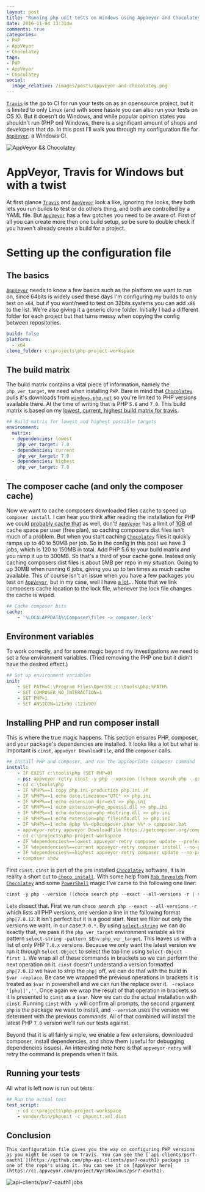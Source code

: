 ```yaml
---
layout: post
title: "Running php unit tests on Windows using AppVeyor and Chocolatey"
date: 2016-11-04 13:31dw
comments: true
categories:
- PHP
- AppVeyor
- Chocolatey
tags:
- PHP
- AppVeyor
- Chocolatey
social:
  image_relative: /images/posts/appveyor-and-chocolatey.png
---
```


[`Travis`](https://travis-ci.org/) is the go to CI for run your tests on as an opensource project, but it is limited to only Linux (and with some hassle you can also run your tests on OS X). But it doesn't do Windows, and while popular opinion states you shouldn't run (PHP on) Windows, there is a significant amount of shops and developers that do. In this post I'll walk you through my configuration file for [`AppVeyor`](https://www.appveyor.com/), a Windows CI.

![AppVeyor && Chocolatey](/images/posts/appveyor-and-chocolatey.png)

<!-- More -->

# AppVeyor, Travis for Windows but with a twist

At first glance [`Travis`](https://travis-ci.org/) and [`AppVeyor`](https://www.appveyor.com/) look a like, ignoring the looks, they both lets you run builds to test or do others thing, and both are controlled by a YAML file. But [`AppVeyor`](https://www.appveyor.com/) has a few gotches you need to be aware of. First of all you can create more then one build setup, so be sure to double check if you haven't already create a build for a project.

# Setting up the configuration file

## The basics

[`AppVeyor`](https://www.appveyor.com/) needs to know a few basics such as the platform we want to run on, since 64bits is widely used these days I'm configuring my builds to only test on `x64`, but if you want/need to test on 32bits systems you can add `x86` to the list. We're also giving it a generic clone folder. Initially I had a different folder for each project but that turns messy when copying the config between repositories. 

```YAML
build: false
platform:
  - x64
clone_folder: c:\projects\php-project-workspace
```

## The build matrix

The build matrix contains a vital piece of information, namely the `php_ver_target`, we need when installing `PHP`. Bare in mind that [`Chocolatey`](https://chocolatey.org/) pulls it's downloads from [`windows.php.net`](http://windows.php.net/download/) so you're limited to PHP versions available there. At the time of writing that is PHP `5.6` and `7.0`. This build matrix is based on my [lowest, current, highest build matrix for travis](/2015/06/test-lowest-current-and-highest-possible-on-travis). 

```YAML
## Build matrix for lowest and highest possible targets
environment:
  matrix:
  - dependencies: lowest
    php_ver_target: 7.0
  - dependencies: current
    php_ver_target: 7.0
  - dependencies: highest
    php_ver_target: 7.0
```

## The composer cache (and only the composer cache)

Now we want to cache composers downloaded files cache to speed up `composer install`. I can hear you think after reading the installation for PHP we could [probably cache that](https://www.appveyor.com/docs/build-cache/#caching-chocolatey-packages) as well, don't! [`AppVeyor`](https://www.appveyor.com/) has a limit of [1GB](https://www.appveyor.com/docs/build-cache/#cache-size-beta) of cache space per user (free plan), so caching composers dist files isn't much of a problem. But when you start caching [`Chocolatey`](https://chocolatey.org/) files it quickly ramps up to 40 to 50MB per job. So in the config in this post we have 3 jobs, which is 120 to 150MB in total. Add PHP 5.6  to your build matrix and you ramp it up to 300MB. So that's a third of your cache gone. Instead only caching composers dist files is about 5MB per repo in my situation. Going to up 30MB when running 6 jobs, giving you up to ten times as much cache available. This of course isn't an issue when you have a few packages you test on [`AppVeyor`](https://www.appveyor.com/), but in my case, well I have [a lot](https://packagist.org/users/WyriHaximus/packages/)... Note that we link composers cache location to the lock file, whenever the lock file changes the cache is wiped.

```YAML
## Cache composer bits
cache:
    - '%LOCALAPPDATA%\Composer\files -> composer.lock'
```

## Environment variables

To work correctly, and for some magic beyond my investigations we need to set a few environment variables. (Tried removing the PHP one but it didn't have the desired effect.)

```YAML
## Set up environment variables
init:
    - SET PATH=C:\Program Files\OpenSSL;c:\tools\php;%PATH%
    - SET COMPOSER_NO_INTERACTION=1
    - SET PHP=1
    - SET ANSICON=121x90 (121x90)
```

## Installing PHP and run composer install

This is where the true magic happens. This section ensures PHP, composer, and your package's dependencies are installed. It looks like a lot but what is important is `cinst`, `appveyor DownloadFile`, and the `composer` calls.

```YAML
## Install PHP and composer, and run the appropriate composer command
install:
    - IF EXIST c:\tools\php (SET PHP=0)
    - ps: appveyor-retry cinst -y php --version ((choco search php --exact --all-versions -r | select-string -pattern $Env:php_ver_target | Select-Object -first 1) -replace '[php|]','')
    - cd c:\tools\php
    - IF %PHP%==1 copy php.ini-production php.ini /Y
    - IF %PHP%==1 echo date.timezone="UTC" >> php.ini
    - IF %PHP%==1 echo extension_dir=ext >> php.ini
    - IF %PHP%==1 echo extension=php_openssl.dll >> php.ini
    - IF %PHP%==1 echo extension=php_mbstring.dll >> php.ini
    - IF %PHP%==1 echo extension=php_fileinfo.dll >> php.ini
    - IF %PHP%==1 echo @php %%~dp0composer.phar %%* > composer.bat
    - appveyor-retry appveyor DownloadFile https://getcomposer.org/composer.phar
    - cd c:\projects\php-project-workspace
    - IF %dependencies%==lowest appveyor-retry composer update --prefer-lowest --no-progress --profile -n
    - IF %dependencies%==current appveyor-retry composer install --no-progress --profile
    - IF %dependencies%==highest appveyor-retry composer update --no-progress --profile -n
    - composer show
```

First `cinst`. `cinst` is part of the pre installed [`Chocolatey`](https://chocolatey.org/) software, it is in reality a short cut to [`choco install`](https://chocolatey.org/docs/commands-install). 
With some help from [`Rob Reynolds`](https://twitter.com/ferventcoder) from [`Chocolatey`](https://chocolatey.org/) and some [`PowerShell`](https://en.wikipedia.org/wiki/PowerShell) magic I've came to the following one liner:

```powershell
cinst -y php --version ((choco search php --exact --all-versions -r | select-string -pattern $Env:php_ver_target | Select-Object -first 1) -replace '[php|]','')
```

Lets dissect that. First we run `choco search php --exact --all-versions -r` which lists all PHP versions, one version a line in the following format `php|7.0.12`. It isn't perfect but it is a good start.
Next we filter out only the versions we want, in our case `7.0.*`. By using [`select-string`](http://ss64.com/ps/select-string.html) we can do exactly that, we pass it the `php_ver_target` environment variable as the pattern `select-string -pattern $Env:php_ver_target`. This leaves us with a list of only PHP `7.0.x` versions.
Because we only want the latest version we run it through `Select-Object` to select the top line using `Select-Object -first 1`. We wrap all of these commands in brackets so we can perform the next operation on it. 
`cinst` doesn't understand a version formatted `php|7.0.12` we have to strip the `php|` off, we can do that with the build in `$var -replace`. Be case we wrapped the previous operations in brackets it is treated as `$var` in powershell and we can run the replace over it. ` -replace '[php|]',''`.
Once again we wrap the result of that operation in brackets so it is presented to `cinst` as a `$var`. Now we can do the actual installation with `cinst`.
Running `cinst` with `-y` will confirm all prompts, the second argument `php` is the package we want to install, and `--version` uses the version we determent with the previous commands.
All of that combined will install the latest PHP `7.0` version we'll run our tests against.

Beyond that it is all fairly simple, we enable a few extensions, downloaded composer, install dependencies, and show them (useful for debugging dependencies issues). An interesting note here is that `appveyor-retry` will retry the command is prepends when it fails.

## Running your tests

All what is left now is run out tests:

```YAML
## Run the actual test
test_script:
    - cd c:\projects\php-project-workspace
    - vendor/bin/phpunit -c phpunit.xml.dist
```

## Conclusion

    This configuration file gives you the way on configuring PHP versions as you might be used to on Travis. You can see the [`api-clients/psr7-oauth1`](https://github.com/php-api-clients/psr7-oauth1) package is one of the repo's using it. You can see it on [AppVeyor here](https://ci.appveyor.com/project/WyriHaximus/psr7-oauth1).

![api-clients/psr7-oauth1 jobs](/images/posts/AK0kM2s.png)
